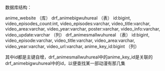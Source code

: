 数据库结构：

anime_website   （库）
	drf_animebigwuhureal     （表）
		id:bigint, video_episodes_count:int, video_episodes:varchar, video_title:varchar, video_area:varchar, video_year:varchar, poster:varchar, video_info:varchar, video_update:varchar        （列）
	drf_animesmallwuhureal     （表）
		id:bigint, video_episode:varchar, video_title:varchar, video_area:varchar, video_year:varchar, video_url:varchar, anime_key_id:bigint       （列）


其中id都是主键自增，drf_animesmallwuhureal中的anime_key_id是关联的drf_animebigwuhureal中的id，以便查找某一部动漫有那几集
